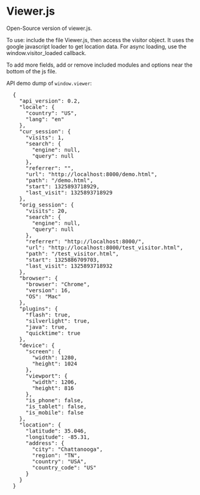 Viewer.js
==

Open-Source version of viewer.js.

To use: include the file Viewer.js, then access the visitor object.
It uses the google javascript loader to get location data.
For async loading, use the window.visitor_loaded callback.

To add more fields, add or remove included modules and options near the bottom of the js file.


API demo dump of `window.viewer`:
<pre>
  {
    "api_version": 0.2,
    "locale": {
      "country": "US",
      "lang": "en"
    },
    "cur_session": {
      "visits": 1,
      "search": {
        "engine": null,
        "query": null
      },
      "referrer": "",
      "url": "http://localhost:8000/demo.html",
      "path": "/demo.html",
      "start": 1325893718929,
      "last_visit": 1325893718929
    },
    "orig_session": {
      "visits": 20,
      "search": {
        "engine": null,
        "query": null
      },
      "referrer": "http://localhost:8000/",
      "url": "http://localhost:8000/test_visitor.html",
      "path": "/test_visitor.html",
      "start": 1325886709703,
      "last_visit": 1325893718932
    },
    "browser": {
      "browser": "Chrome",
      "version": 16,
      "OS": "Mac"
    },
    "plugins": {
      "flash": true,
      "silverlight": true,
      "java": true,
      "quicktime": true
    },
    "device": {
      "screen": {
        "width": 1280,
        "height": 1024
      },
      "viewport": {
        "width": 1206,
        "height": 816
      },
      "is_phone": false,
      "is_tablet": false,
      "is_mobile": false
    },
    "location": {
      "latitude": 35.046,
      "longitude": -85.31,
      "address": {
        "city": "Chattanooga",
        "region": "TN",
        "country": "USA",
        "country_code": "US"
      }
    }
  }
</pre>
